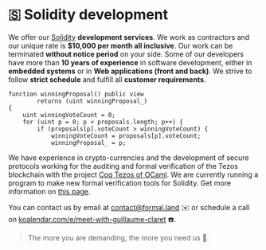 # 🇸 Solidity development

We offer our [Solidity](https://docs.soliditylang.org/) **development services**. We work as contractors and our unique rate is **$10,000 per month all inclusive**. Our work can be terminated **without notice period** on your side. Some of our developers have more than **10 years of experience** in software development, either in **embedded systems** or in **Web applications (front and back)**. We strive to follow **strict schedule** and fulfill all **customer requirements**.

```solidity
function winningProposal() public view
        returns (uint winningProposal_)
{
    uint winningVoteCount = 0;
    for (uint p = 0; p < proposals.length; p++) {
        if (proposals[p].voteCount > winningVoteCount) {
            winningVoteCount = proposals[p].voteCount;
            winningProposal_ = p;
```

We have experience in crypto-currencies and the development of secure protocols working for the auditing and formal verification of the Tezos blockchain with the project [Coq Tezos of OCaml](https://formal-land.gitlab.io/coq-tezos-of-ocaml/). We are currently running a program to make new formal verification tools for Solidity. Get more information on [this page](/docs/verification/solidity).

You can contact us by email at [&#099;&#111;&#110;&#116;&#097;&#099;&#116;&#064;formal&#046;&#108;&#097;&#110;&#100;](mailto:&#099;&#111;&#110;&#116;&#097;&#099;&#116;&#064;formal&#046;&#108;&#097;&#110;&#100;) ✉️ or schedule a call on [koalendar.com/e/meet-with-guillaume-claret](https://koalendar.com/e/meet-with-guillaume-claret) ☎️.

> The more you are demanding, the more you need us 🏇.
